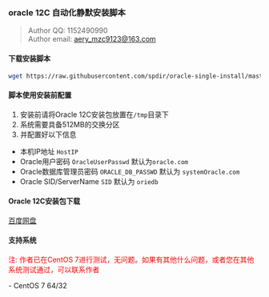 ### oracle 12C 自动化静默安装脚本
> Author QQ: 1152490990<br>
>Author email: aery_mzc9123@163.com

#### 下载安装脚本
```bash
wget https://raw.githubusercontent.com/spdir/oracle-single-install/master/oracle_install.sh
```

#### 脚本使用安装前配置
1. 安装前请将Oracle 12C安装包放置在`/tmp`目录下
2. 系统需要具备512MB的交换分区
3. 并配置好以下信息
  - 本机IP地址 `HostIP`
  - Oracle用户密码 `OracleUserPasswd` 默认为`oracle.com`
  - Oracle数据库管理员密码 `ORACLE_DB_PASSWD` 默认为 `systemOracle.com`
  - Oracle SID/ServerName `SID` 默认为 `oriedb`

#### Oracle 12C安装包下载
[百度网盘](https://pan.baidu.com/s/1YvgmT0_Pm7y4O2XOxlFc3g)

#### 支持系统
<p style="color:red; font-size:14px;">注: 作者已在CentOS 7进行测试，无问题。如果有其他什么问题，或者您在其他系统测试通过，可以联系作者</p>
- CentOS 7 64/32

